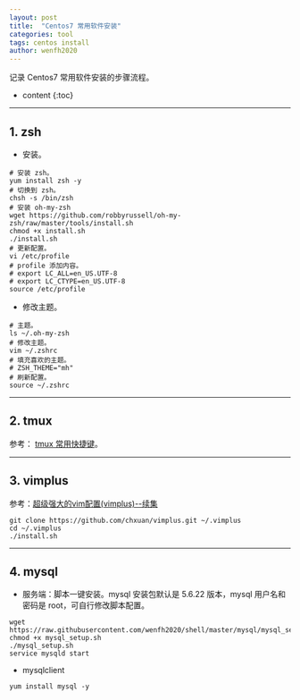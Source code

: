```yaml
---
layout: post
title:  "Centos7 常用软件安装"
categories: tool
tags: centos install
author: wenfh2020
---
```


记录 Centos7 常用软件安装的步骤流程。




* content
{:toc}

---

## 1. zsh

* 安装。

```shell
# 安装 zsh。
yum install zsh -y
# 切换到 zsh。
chsh -s /bin/zsh
# 安装 oh-my-zsh
wget https://github.com/robbyrussell/oh-my-zsh/raw/master/tools/install.sh
chmod +x install.sh
./install.sh
# 更新配置。
vi /etc/profile
# profile 添加内容。
# export LC_ALL=en_US.UTF-8
# export LC_CTYPE=en_US.UTF-8
source /etc/profile
```

* 修改主题。

```shell
# 主题。
ls ~/.oh-my-zsh
# 修改主题。
vim ~/.zshrc
# 填充喜欢的主题。
# ZSH_THEME="mh"
# 刷新配置。
source ~/.zshrc
```

---

## 2. tmux

参考： [tmux 常用快捷键](https://wenfh2020.com/2020/11/05/tmux/)。

---

## 3. vimplus

参考：[超级强大的vim配置(vimplus)--续集](https://www.cnblogs.com/highway-9/p/5984285.html)

```shell
git clone https://github.com/chxuan/vimplus.git ~/.vimplus
cd ~/.vimplus
./install.sh
```

---

## 4. mysql

* 服务端：脚本一键安装。mysql 安装包默认是 5.6.22 版本，mysql 用户名和密码是 root，可自行修改脚本配置。

```shell
wget https://raw.githubusercontent.com/wenfh2020/shell/master/mysql/mysql_setup.sh
chmod +x mysql_setup.sh
./mysql_setup.sh
service mysqld start
```

* mysqlclient

```shell
yum install mysql -y
```
